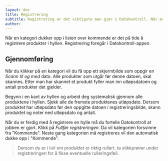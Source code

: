 ```yaml
---
layout: doc
title: Registrering
subtitle: Registrering er det viktigste man gjør i Datokontroll. Når man registrerer en hylle er det viktig å være nøyaktig og effektiv.
author:
---
```


Når en kategori dukker opp i listen over kommende er det på tide å registrere produkter i hyllen. Registrering foregår i Datokontroll-appen.

## Gjennomføring
Når du klikker på en kategori vil du få opp ett skjermbilde som oppgir en *Scann til og med* dato. Alle produkter som utgår før denne datoen, skal skannes. Etter man har skannet et produkt fyller man inn utløpsdatoen og antall produkter det gjelder.

Begynn i en kant av hyllen og arbeid deg systematisk gjennom alle produktene i hyllen. Sjekk alle de fremste produktenes utløpsdato. Dersom produktet har utløpsdato før den oppgitte datoen i registreringsbilde, skann produktet og noter ned utløpsdato og antall.

Når du er ferdig med å registrere en hylle må du fortelle Datokontroll at jobben er gjort. Klikk på *Fullfør registreringen*. Da vil kategorien forsvinne fra "Kommende". Neste gang kategorien må registreres vil den automatisk dukke opp i "Kommende".

> Dersom du er i tvil om produktet er riktig rullert, ta stikkprøver under registreringen for å fikse eventuelle rulleringsfeil.